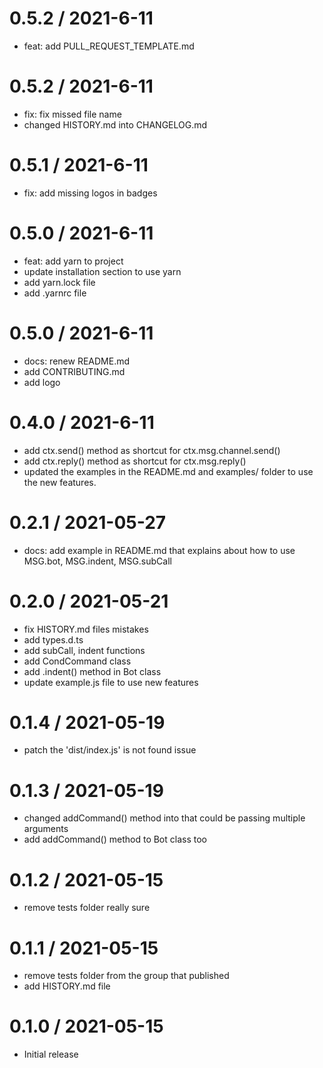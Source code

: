 0.5.2 / 2021-6-11
==================

* feat: add PULL_REQUEST_TEMPLATE.md

0.5.2 / 2021-6-11
==================

* fix: fix missed file name
* changed HISTORY.md into CHANGELOG.md

0.5.1 / 2021-6-11
==================

* fix: add missing logos in badges

0.5.0 / 2021-6-11
==================

* feat: add yarn to project
* update installation section to use yarn
* add yarn.lock file
* add .yarnrc file

0.5.0 / 2021-6-11
==================

* docs: renew README.md
* add CONTRIBUTING.md
* add logo

0.4.0 / 2021-6-11
==================

* add ctx.send() method as shortcut for ctx.msg.channel.send()
* add ctx.reply() method as shortcut for ctx.msg.reply()
* updated the examples in the README.md and examples/ folder to use the new features.

0.2.1 / 2021-05-27
==================

* docs: add example in README.md that explains about how to use MSG.bot, MSG.indent, MSG.subCall

0.2.0 / 2021-05-21
==================

* fix HISTORY.md files mistakes
* add types.d.ts
* add subCall, indent functions
* add CondCommand class
* add .indent() method in Bot class
* update example.js file to use new features

0.1.4 / 2021-05-19
==================

* patch the 'dist/index.js' is not found issue

0.1.3 / 2021-05-19
==================

* changed addCommand() method into that could be passing multiple arguments
* add addCommand() method to Bot class too

0.1.2 / 2021-05-15
==================

* remove tests folder really sure

0.1.1 / 2021-05-15
==================

* remove tests folder from the group that published
* add HISTORY.md file

0.1.0 / 2021-05-15
==================

* Initial release